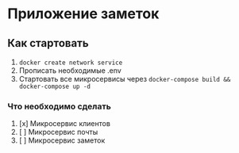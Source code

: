 # Приложение заметок

## Как стартовать

1. `docker create network service`
2. Прописать необходимые .env
3. Стартовать все микросервисы через `docker-compose build && docker-compose up -d`

### Что необходимо сделать

1. [x] Микросервис клиентов
2. [ ] Микросервис почты
3. [ ] Микросервис заметок
